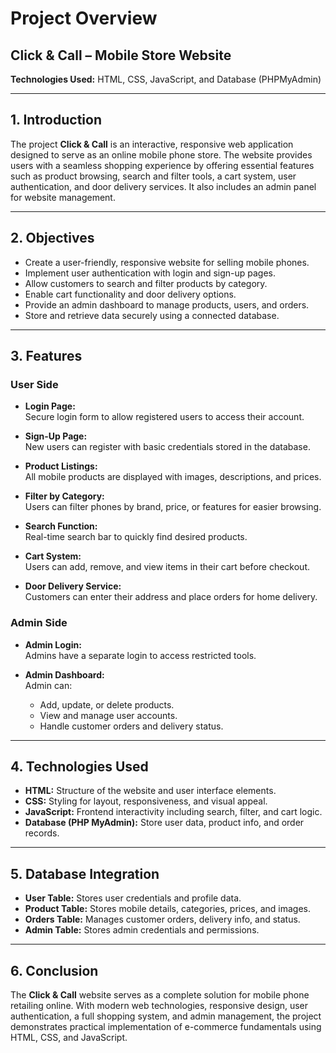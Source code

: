 
# Project Overview


## Click & Call – Mobile Store Website  
**Technologies Used:** HTML, CSS, JavaScript, and Database (PHPMyAdmin)

---

## 1. Introduction

The project **Click & Call** is an interactive, responsive web application designed to serve as an online mobile phone store. The website provides users with a seamless shopping experience by offering essential features such as product browsing, search and filter tools, a cart system, user authentication, and door delivery services. It also includes an admin panel for website management.

---

## 2. Objectives

- Create a user-friendly, responsive website for selling mobile phones.  
- Implement user authentication with login and sign-up pages.  
- Allow customers to search and filter products by category.  
- Enable cart functionality and door delivery options.  
- Provide an admin dashboard to manage products, users, and orders.  
- Store and retrieve data securely using a connected database.

---

## 3. Features

### User Side

- **Login Page:**  
  Secure login form to allow registered users to access their account.

- **Sign-Up Page:**  
  New users can register with basic credentials stored in the database.

- **Product Listings:**  
  All mobile products are displayed with images, descriptions, and prices.

- **Filter by Category:**  
  Users can filter phones by brand, price, or features for easier browsing.

- **Search Function:**  
  Real-time search bar to quickly find desired products.

- **Cart System:**  
  Users can add, remove, and view items in their cart before checkout.

- **Door Delivery Service:**  
  Customers can enter their address and place orders for home delivery.

### Admin Side

- **Admin Login:**  
  Admins have a separate login to access restricted tools.

- **Admin Dashboard:**  
  Admin can:  
  - Add, update, or delete products.  
  - View and manage user accounts.  
  - Handle customer orders and delivery status.

---

## 4. Technologies Used

- **HTML:** Structure of the website and user interface elements.  
- **CSS:** Styling for layout, responsiveness, and visual appeal.  
- **JavaScript:** Frontend interactivity including search, filter, and cart logic.  
- **Database (PHP MyAdmin):** Store user data, product info, and order records.

---

## 5. Database Integration

- **User Table:** Stores user credentials and profile data.  
- **Product Table:** Stores mobile details, categories, prices, and images.  
- **Orders Table:** Manages customer orders, delivery info, and status.  
- **Admin Table:** Stores admin credentials and permissions.

---

## 6. Conclusion

The **Click & Call** website serves as a complete solution for mobile phone retailing online. With modern web technologies, responsive design, user authentication, a full shopping system, and admin management, the project demonstrates practical implementation of e-commerce fundamentals using HTML, CSS, and JavaScript.
